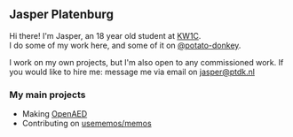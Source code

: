 ## Jasper Platenburg

Hi there! I'm Jasper, an 18 year old student at [KW1C](https://www.kw1c.nl/).  
I do some of my work here, and some of it on [@potato-donkey](https://github.com/potato-donkey).

I work on my own projects, but I'm also open to any commissioned work. If you would like to hire me: message me via email on jasper@ptdk.nl

### My main projects
- Making [OpenAED](https://github.com/openaed)
- Contributing on [usememos/memos](https://github.com/usememos/memos)
